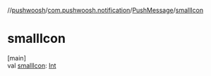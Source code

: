 //[pushwoosh](../../../index.md)/[com.pushwoosh.notification](../index.md)/[PushMessage](index.md)/[smallIcon](small-icon.md)

# smallIcon

[main]\
val [smallIcon](small-icon.md): [Int](https://kotlinlang.org/api/latest/jvm/stdlib/kotlin-stdlib/kotlin/-int/index.html)
